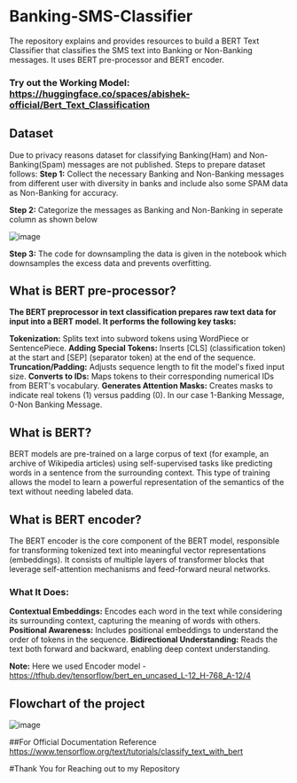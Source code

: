 # Banking-SMS-Classifier
The repository explains and provides resources to build a BERT Text Classifier that classifies the SMS text into Banking or Non-Banking messages. It uses BERT pre-processor and BERT encoder.

### Try out the Working Model: https://huggingface.co/spaces/abishek-official/Bert_Text_Classification

## Dataset
Due to privacy reasons dataset for classifying Banking(Ham) and Non-Banking(Spam) messages are not published. Steps to prepare dataset follows:
**Step 1:** Collect the necessary Banking and Non-Banking messages from different user with diversity in banks and include also some SPAM data as Non-Banking for accuracy.

**Step 2:** Categorize the messages as Banking and Non-Banking in seperate column as shown below

![image](https://github.com/user-attachments/assets/d1dc0f12-1fe9-4ad8-9ced-cd49cf038db4)

**Step 3:** The code for downsampling the data is given in the notebook which downsamples the excess data and prevents overfitting.


## What is BERT pre-processor?

**The BERT preprocessor in text classification prepares raw text data for input into a BERT model. It performs the following key tasks:**

**Tokenization:** Splits text into subword tokens using WordPiece or SentencePiece.
**Adding Special Tokens:** Inserts [CLS] (classification token) at the start and [SEP] (separator token) at the end of the sequence.
**Truncation/Padding:** Adjusts sequence length to fit the model's fixed input size.
**Converts to IDs:** Maps tokens to their corresponding numerical IDs from BERT's vocabulary.
**Generates Attention Masks:** Creates masks to indicate real tokens (1) versus padding (0). In our case 1-Banking Message, 0-Non Banking Message.

## What is BERT?
BERT models are pre-trained on a large corpus of text (for example, an archive of Wikipedia articles) using self-supervised tasks like predicting words in a sentence from the surrounding context. This type of training allows the model to learn a powerful representation of the semantics of the text without needing labeled data.

## What is BERT encoder?
The BERT encoder is the core component of the BERT model, responsible for transforming tokenized text into meaningful vector representations (embeddings). It consists of multiple layers of transformer blocks that leverage self-attention mechanisms and feed-forward neural networks.

### What It Does:
**Contextual Embeddings:** Encodes each word in the text while considering its surrounding context, capturing the meaning of words with others.
**Positional Awareness:** Includes positional embeddings to understand the order of tokens in the sequence.
**Bidirectional Understanding:** Reads the text both forward and backward, enabling deep context understanding.

**Note:** Here we used Encoder model - https://tfhub.dev/tensorflow/bert_en_uncased_L-12_H-768_A-12/4

## Flowchart of the project
![image](https://github.com/user-attachments/assets/dcedfb4b-c723-4c85-bf19-9b209e18c86b)


##For Official Documentation Reference
https://www.tensorflow.org/text/tutorials/classify_text_with_bert

#Thank You for Reaching out to my Repository
